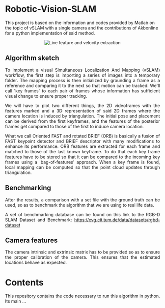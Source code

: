 # Robotic-Vision-SLAM
This project is based on the information and codes provided by Matlab on the topic of vSLAM with a single camera and the contributions of Akbonline for a python implementation of said method.
<p align="center">
  <img src="https://github.com/vmr48-ua/Robotic-Vision-SLAM/assets/78732677/920d9540-620f-4d8f-8cfc-6f25a30bb8ee" alt="Live feature and velocity extraction"/>
</p>

## Algorithm sketch
<div align="justify">
To implement a visual Simultaneous Localization And Mapping (vSLAM) workflow, the first step is importing a series of images into a temporary folder. The mapping process is then initialized by grounding a frame as a reference and comparing it to the next so that motion can be tracked. We'll call 'key frames' to each pair of frames whose information has sufficient visual change to ensure proper tracking.

  
We will have to plot two different things, the 2D videoframes with the features marked and a 3D representation of said 2D frames where the camera location is induced by triangulation. The initial pose and placement can be derived from the first keyframes, and the features of the posterior frames get compared to those of the first to induce camera location.

  
What we call Oriented FAST and rotated BRIEF (ORB) is basically a fusion of FAST keypoint detector and BRIEF descriptor with many modifications to enhance its performance. ORB features are extracted for each frame and matched to those of the last known keyframe. To do that each key frame features have to be stored so that it can be compared to the incoming key frames using a 'bag-of-features' approach. When a key frame is found, local mapping can be computed so that the point cloud updates through triangulation. 
</div>

## Benchmarking
<div align="justify">
  After the results, a comparison with a set file with the ground truth can be used, so as to benchmark the algorithm that we are using to real life data.
  
  A set of benchmarking database can be found on this link to the RGB-D SLAM Dataset and Benchmark: https://cvg.cit.tum.de/data/datasets/rgbd-dataset
</div>

## Camera features
<div align="justify">
  The camera intrinsic and extrinsic matrix has to be provided so as to ensure the proper calibration of the camera. This ensures that the estimated locations behave as expected.
</div>

# Contents
<div align="justify">
  This repository contains the code necessary to run this algorithm in python. Its main ...
</div>
